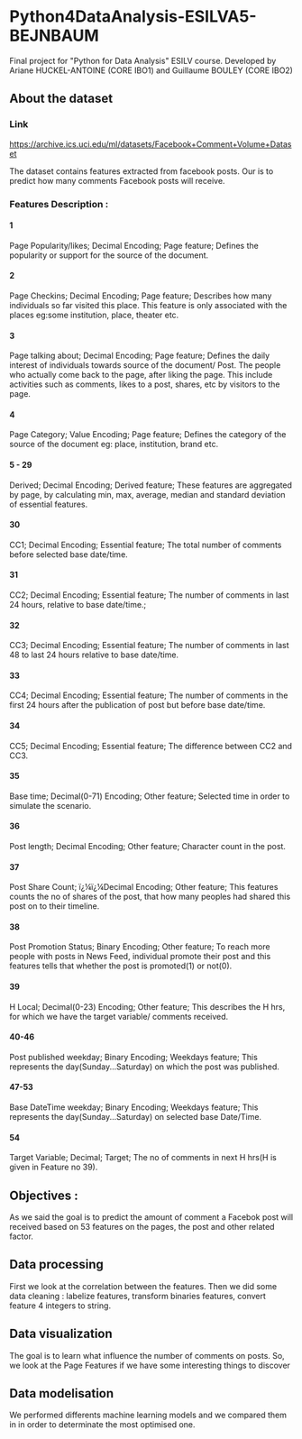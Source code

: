# Python4DataAnalysis-ESILVA5-BEJNBAUM
Final project for "Python for Data Analysis" ESILV course. Developed by Ariane HUCKEL-ANTOINE (CORE IBO1) and Guillaume BOULEY (CORE IBO2)

## About the dataset 
### Link
https://archive.ics.uci.edu/ml/datasets/Facebook+Comment+Volume+Dataset


The dataset contains features extracted from facebook posts. Our is to predict how many comments Facebook posts will receive.

### Features Description :
#### 1
Page Popularity/likes;
Decimal Encoding;
Page feature;
Defines the popularity or support for the source of the document.
#### 2
Page Checkins;
Decimal Encoding;
Page feature;
Describes how many individuals so far visited this place. This feature is only associated with the places eg:some institution, place, theater etc.
#### 3
Page talking about;
Decimal Encoding;
Page feature;
Defines the daily interest of individuals towards source of the document/ Post. The people who actually come back to the page, after liking the page. This include activities such as comments, likes to a post, shares, etc by visitors to the page.
#### 4
Page Category;
Value Encoding;
Page feature;
Defines the category of the source of the document eg: place, institution, brand etc.
#### 5 - 29
Derived;
Decimal Encoding;
Derived feature;
These features are aggregated by page, by calculating min, max, average, median and standard deviation of essential features.
#### 30
CC1;
Decimal Encoding;
Essential feature;
The total number of comments before selected base date/time.

#### 31
CC2;
Decimal Encoding;
Essential feature;
The number of comments in last 24 hours, relative to base date/time.;

#### 32
CC3;
Decimal Encoding;
Essential feature;
The number of comments in last 48 to last 24 hours relative to base date/time.

#### 33
CC4;
Decimal Encoding;
Essential feature;
The number of comments in the first 24 hours after the publication of post but before base date/time.

#### 34
CC5;
Decimal Encoding;
Essential feature;
The difference between CC2 and CC3.

#### 35
Base time;
Decimal(0-71) Encoding;
Other feature;
Selected time in order to simulate the scenario.

#### 36
Post length;
Decimal Encoding;
Other feature;
Character count in the post.

#### 37
Post Share Count;
ï¿¼ï¿¼Decimal Encoding;
Other feature;
This features counts the no of shares of the post, that how many peoples had shared this post on to their timeline.

#### 38
Post Promotion Status;
Binary Encoding;
Other feature;
To reach more people with posts in News Feed, individual promote their post and this features tells that whether the post is promoted(1) or not(0).

#### 39
H Local;
Decimal(0-23) Encoding;
Other feature;
This describes the H hrs, for which we have the target variable/ comments received.

#### 40-46
Post published weekday;
Binary Encoding;
Weekdays feature;
This represents the day(Sunday...Saturday) on which the post was published.

#### 47-53
Base DateTime weekday;
Binary Encoding;
Weekdays feature;
This represents the day(Sunday...Saturday) on selected base Date/Time.

#### 54
Target Variable;
Decimal;
Target;
The no of comments in next H hrs(H is given in Feature no 39).

## Objectives :
As we said the goal is to predict the amount of comment a Facebok post will received based on 53 features on the pages, the post and other related factor.

## Data processing 
First we look at the correlation between the features. Then we did some data cleaning : labelize features, transform binaries features, convert feature 4 integers to string.

## Data visualization
The goal is to learn what influence the number of comments on posts. So, we look at the Page Features if we have some interesting things to discover

## Data modelisation
We performed differents machine learning models and we compared them in in order to determinate the most optimised one.

